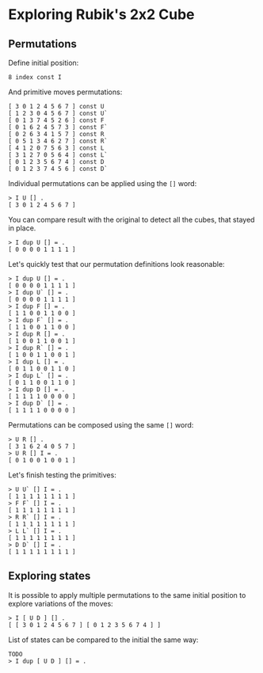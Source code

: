 # Exploring Rubik's 2x2 Cube

## Permutations

Define initial position:

```nk
8 index const I
```

And primitive moves permutations:

```nk
[ 3 0 1 2 4 5 6 7 ] const U
[ 1 2 3 0 4 5 6 7 ] const U`
[ 0 1 3 7 4 5 2 6 ] const F
[ 0 1 6 2 4 5 7 3 ] const F`
[ 0 2 6 3 4 1 5 7 ] const R
[ 0 5 1 3 4 6 2 7 ] const R`
[ 4 1 2 0 7 5 6 3 ] const L
[ 3 1 2 7 0 5 6 4 ] const L`
[ 0 1 2 3 5 6 7 4 ] const D
[ 0 1 2 3 7 4 5 6 ] const D`
```

Individual permutations can be applied using the `[]` word:

```nkt
> I U [] .
[ 3 0 1 2 4 5 6 7 ]
```

You can compare result with the original to detect all the cubes, 
that stayed in place.

```nkt
> I dup U [] = .
[ 0 0 0 0 1 1 1 1 ]
```

Let's quickly test that our permutation definitions look reasonable:

```nkt
> I dup U [] = .
[ 0 0 0 0 1 1 1 1 ]
> I dup U` [] = .
[ 0 0 0 0 1 1 1 1 ]
> I dup F [] = .
[ 1 1 0 0 1 1 0 0 ]
> I dup F` [] = .
[ 1 1 0 0 1 1 0 0 ]
> I dup R [] = .
[ 1 0 0 1 1 0 0 1 ]
> I dup R` [] = .
[ 1 0 0 1 1 0 0 1 ]
> I dup L [] = .
[ 0 1 1 0 0 1 1 0 ]
> I dup L` [] = .
[ 0 1 1 0 0 1 1 0 ]
> I dup D [] = .
[ 1 1 1 1 0 0 0 0 ]
> I dup D` [] = .
[ 1 1 1 1 0 0 0 0 ]
```

Permutations can be composed using the same `[]` word:

```nkt
> U R [] .
[ 3 1 6 2 4 0 5 7 ]
> U R [] I = .
[ 0 1 0 0 1 0 0 1 ]
```

Let's finish testing the primitives:

```nkt
> U U` [] I = .
[ 1 1 1 1 1 1 1 1 ]
> F F` [] I = .
[ 1 1 1 1 1 1 1 1 ]
> R R` [] I = .
[ 1 1 1 1 1 1 1 1 ]
> L L` [] I = .
[ 1 1 1 1 1 1 1 1 ]
> D D` [] I = .
[ 1 1 1 1 1 1 1 1 ]
```

## Exploring states

It is possible to apply multiple permutations to the same initial position 
to explore variations of the moves:

```nkt
> I [ U D ] [] .
[ [ 3 0 1 2 4 5 6 7 ] [ 0 1 2 3 5 6 7 4 ] ]
```

List of states can be compared to the initial the same way:


```
TODO
> I dup [ U D ] [] = .
```
